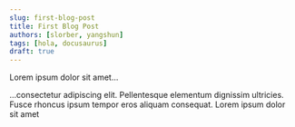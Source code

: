 ```yaml
---
slug: first-blog-post
title: First Blog Post
authors: [slorber, yangshun]
tags: [hola, docusaurus]
draft: true
---
```


Lorem ipsum dolor sit amet...

<!-- truncate -->

...consectetur adipiscing elit. Pellentesque elementum dignissim ultricies. Fusce rhoncus ipsum tempor eros aliquam consequat. Lorem ipsum dolor sit amet

